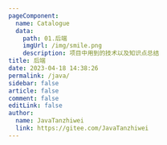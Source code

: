 ```yaml
---
pageComponent:
  name: Catalogue
  data:
    path: 01.后端
    imgUrl: /img/smile.png
    description: 项目中用到的技术以及知识点总结
title: 后端
date: 2023-04-18 14:38:26
permalink: /java/
sidebar: false
article: false
comment: false
editLink: false
author: 
  name: JavaTanzhiwei
  link: https://gitee.com/JavaTanzhiwei
---
```

